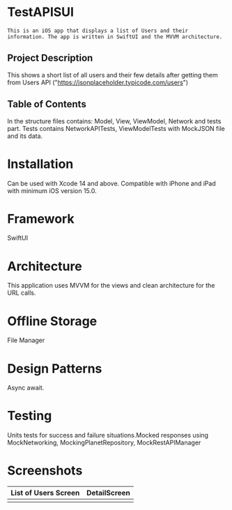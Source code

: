 # TestAPISUI
    This is an iOS app that displays a list of Users and their information. The app is written in SwiftUI and the MVVM architecture.
## Project Description 

This shows a short list of all users and their few details after getting them from Users API ("https://jsonplaceholder.typicode.com/users")

## Table of Contents

In the structure files contains: Model, View, ViewModel, Network and tests part. Tests contains NetworkAPITests, ViewModelTests with MockJSON file and its data.

# Installation
Can be used with Xcode 14 and above. Compatible with iPhone and iPad with minimum iOS version 15.0.
# Framework
SwiftUI 

# Architecture
This application uses MVVM for the views and clean architecture for the URL calls.

# Offline Storage
File Manager

# Design Patterns
Async await.

# Testing
Units tests for success and failure situations.Mocked responses using MockNetworking, MockingPlanetRepository, MockRestAPIManager

# Screenshots

|List of Users Screen|DetailScreen|
|---|---|
| | |
